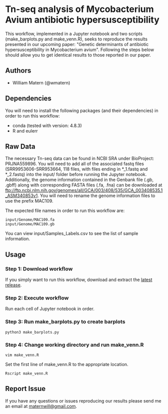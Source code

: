 # Tn-seq analysis of Mycobacterium Avium antibiotic hypersusceptibility
This workflow, implemented in a Jupyter notebook and two scripts (make_barplots.py and make_venn.R), seeks to reproduce the results presented in our upcoming paper: "Genetic determinants of antibiotic hypersusceptibility in Mycobacterium avium". Following the steps below should allow you to get identical results to those reported in our paper.

## Authors

* William Matern (@wmatern)

## Dependencies

You will need to install the following packages (and their dependencies) in order to run this workflow:
* conda (tested with version: 4.8.3)
* R and eulerr

## Raw Data
The necessary Tn-seq data can be found in NCBI SRA under BioProject: PRJNA559896. You will need to add all of the associated fastq files (SRR9953606-SRR953664, 118 files, with files ending in \*\_1.fastq and \*\_2.fastq) into the input/ folder before running the Jupyter notebook. Additionally, the genome information contained in the Genbank file (.gb, .gbff) along with corresponding FASTA files (.fa, .fna) can be downloaded at ftp://ftp.ncbi.nlm.nih.gov/genomes/all/GCA/003/408/535/GCA_003408535.1_ASM340853v1. You will need to rename the genome information files to use the prefix MAC109. 

The expected file names in order to run this workflow are:

    input/Genome/MAC109.fa
    input/Genome/MAC109.gb

You can view input/Samples\_Labels.csv to see the list of sample information.

## Usage

### Step 1: Download workflow
If you simply want to run this workflow, download and extract the [latest release](https://github.com/).

### Step 2: Execute workflow
Run each cell of Jupyter notebook in order.

### Step 3: Run make_barplots.py to create barplots
`python3 make_barplots.py`

### Step 4: Change working directory and run make_venn.R
`vim make_venn.R`

Set the first line of make_venn.R to the appropriate location.

`Rscript make_venn.R`

## Report Issue
If you have any questions or issues reproducing our results please send me an email at maternwill@gmail.com.
